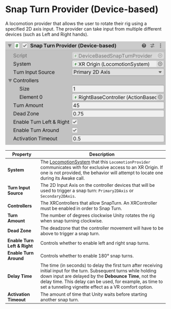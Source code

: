 # Snap Turn Provider (Device-based)

A locomotion provider that allows the user to rotate their rig using a specified 2D axis input. The provider can take input from multiple different devices (such as Left and Right hands).

![DeviceBasedSnapTurnProvider component](images/snap-turn-provider-device-based.png)

| **Property** | **Description** |
|---|---|
| **System** | The [LocomotionSystem](locomotion-system.md) that this `LocomotionProvider` communicates with for exclusive access to an XR Origin. If one is not provided, the behavior will attempt to locate one during its Awake call. |
| **Turn Input Source** | The 2D Input Axis on the controller devices that will be used to trigger a snap turn: `Primary2DAxis` or `Secondary2DAxis`. |
| **Controllers** | The XRControllers that allow SnapTurn.  An XRController must be enabled in order to Snap Turn. |
| **Turn Amount** | The number of degrees clockwise Unity rotates the rig when snap turning clockwise. |
| **Dead Zone** | The deadzone that the controller movement will have to be above to trigger a snap turn. |
| **Enable Turn Left & Right** | Controls whether to enable left and right snap turns. |
| **Enable Turn Around** | Controls whether to enable 180° snap turns. |
| **Delay Time** | The time (in seconds) to delay the first turn after receiving initial input for the turn. Subsequent turns while holding down input are delayed by the **Debounce Time**, not the delay time. This delay can be used, for example, as time to set a tunneling vignette effect as a VR comfort option. |
| **Activation Timeout** | The amount of time that Unity waits before starting another snap turn. |